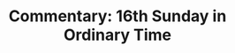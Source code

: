 ---
title: "Commentary: 16th Sunday in Ordinary Time"
layout: reader
description: "Theme: Hospitality."
feature_image: posts/commentary-ordinary-time.jpg
category: commentary
published: true
---